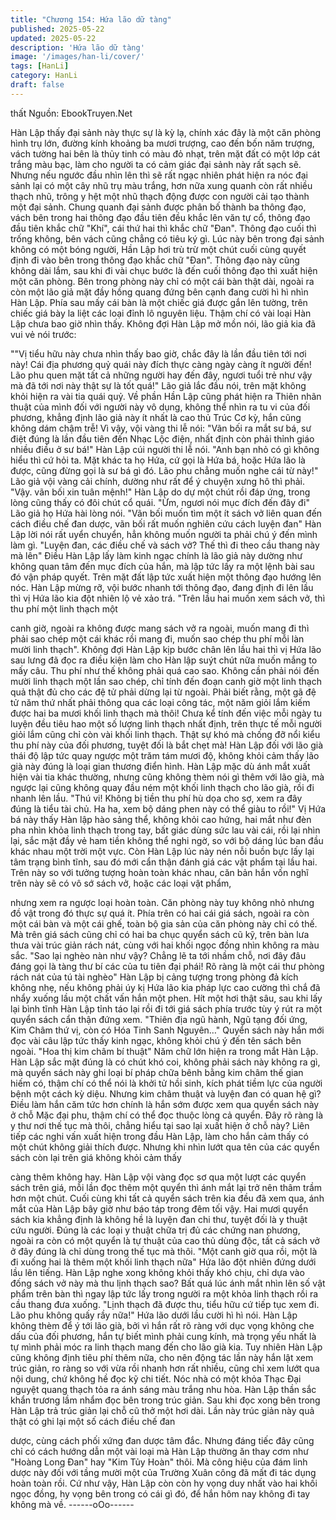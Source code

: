 ```yaml
---
title: "Chương 154: Hứa lão dữ tàng"
published: 2025-05-22
updated: 2025-05-22
description: 'Hứa lão dữ tàng'
image: '/images/han-li/cover/'
tags: [HanLi]
category: HanLi
draft: false
---
```


thất
Nguồn: EbookTruyen.Net

Hàn Lập thấy đại sảnh này thực sự là kỳ lạ, chính xác đây là một
căn phòng hình trụ lớn, đường kính khoảng ba mươi trượng, cao
đến bốn năm trượng, vách tường hai bên là thủy tinh có màu đỏ
nhạt, trên mặt đất có một lớp cát trắng màu bạc, làm cho người ta
có cảm giác đại sảnh này rất sạch sẽ.
Nhưng nếu ngước đầu nhìn lên thì sẽ rất ngạc nhiên phát hiện ra
nóc đại sảnh lại có một cây nhũ trụ màu trắng, hơn nữa xung
quanh còn rất nhiều thạch nhũ, trông y hệt một nhũ thạch động
được con người cải tạo thành một đại sảnh.
Chung quanh đại sảnh được phân bố thành ba thông đạo, vách
bên trong hai thông đạo đầu tiên đều khắc lên văn tự cổ, thông
đạo đầu tiên khắc chữ "Khí", cái thứ hai thì khắc chữ "Đan".
Thông đạo cuối thì trống không, bên vách cũng chẳng có tiêu ký
gì.
Lúc này bên trong đại sảnh không có một bóng người, Hần Lập
hơi trù trừ một chút cuối cùng quyết định đi vào bên trong thông
đạo khắc chữ "Đan".
Thông đạo này cũng không dài lắm, sau khi đi vài chục bước là
đến cuối thông đạo thì xuất hiện một căn phòng. Bên trong phòng
này chỉ có một cái bàn thật dài, ngoài ra còn một lão giả mặt đầy
hồng quang đứng bên cạnh đang cười hì hì nhìn Hàn Lập.
Phía sau mấy cái bàn là một chiếc giá được gắn lên tường, trên
chiếc giá bày la liệt các loại đỉnh lô nguyên liệu. Thậm chí có vài
loại Hàn Lập chưa bao giờ nhìn thấy.
Không đợi Hàn Lập mở mồn nói, lão giả kia đã vui vẻ nói trước:

""Vị tiểu hữu này chưa nhìn thấy bao giờ, chắc đây là lần đầu tiên
tới nơi này! Cái địa phương quỷ quái này đích thực càng ngày
càng ít người đến! Lão phu quen mặt tất cả những người hay đến
đây, ngươi tuổi trẻ như vậy mà đã tới nơi này thật sự là tốt quá!"
Lão giả lắc đầu nói, trên mặt không khỏi hiện ra vài tia quái quỷ.
Về phần Hần Lập cũng phát hiện ra Thiên nhãn thuật của mình
đối với người này vô dụng, không thể nhìn ra tu vi của đối
phương, khẳng định lão giả này ít nhất là cao thủ Trúc Cơ kỳ, hắn
cũng không dám chậm trễ!
Vì vậy, vội vàng thi lễ nói: "Vãn bối ra mắt sư bá, sư điệt đúng là
lần đầu tiên đến Nhạc Lộc điện, nhất định còn phải thỉnh giáo
nhiều điều ở sư bá!" Hàn Lập cúi người thi lễ nói.
"Anh bạn nhỏ có gì không hiểu thì cứ hỏi ta. Mặt khác ta họ Hứa,
cứ gọi là Hứa bá, hoặc Hứa lão là được, cũng đừng gọi là sư bá
gì đó. Lão phu chẳng muốn nghe cái từ này!" Lão giả vội vàng cải
chính, dường như rất để ý chuyện xưng hô thì phải.
"Vậy. vãn bối xin tuân mệnh!" Hàn Lập do dự một chút rồi đáp
ứng, trong lòng cũng thấy có đôi chút cổ quái.
"Ừm, ngươi nói mục đích đến đây đi" Lão giả họ Hứa hài lòng nói.
"Vãn bối muốn tìm một ít sách vở liên quan đến cách điều chế
đan dược, vãn bối rất muốn nghiên cứu cách luyện đan" Hàn Lập
lời nói rất uyển chuyển, hẳn không muốn người ta phải chú ý đến
mình làm gì.
"Luyện đan, các điều chế và sách vở? Thế thì đi theo cầu thang
này mà lên" Điều Hàn Lập lấy làm kinh ngạc chính là lão giả này
dường như không quan tâm đến mục đích của hắn, mà lập tức lấy
ra một lệnh bài sau đó vận pháp quyết. Trên mặt đất lập tức xuất
hiện một thông đạo hướng lên nóc.
Hàn Lập mừng rỡ, vội bước nhanh tới thông đạo, đang định đi lên
lầu thì vị Hứa lão kia đột nhiên lộ vẻ xảo trá.
"Trên lầu hai muốn xem sách vở, thì thu phí một linh thạch một

canh giờ, ngoài ra không được mang sách vở ra ngoài, muốn
mang đi thì phải sao chép một cái khác rồi mang đi, muốn sao
chép thu phí mỗi làn mười linh thạch".
Không đợi Hàn Lập kịp bước chân lên lầu hai thì vị Hứa lão sau
lưng đã đọc ra điều kiện làm cho Hàn lập suýt chút nữa muốn
mắng to mấy câu.
Thu phí như thế không phải quá cao sao. Không cần phải nói đến
mười linh thạch một lần sao chép, chỉ tính đến đoạn canh giờ một
linh thạch quả thật đủ cho các đệ tử phải dừng lại từ ngoài.
Phải biết rằng, một gã đệ tử năm thứ nhất phải thông qua các loại
công tác, một năm giỏi lắm kiếm được hai ba mươi khối linh thạch
mà thôi! Chưa kể tính đến việc mỗi ngày tu luyện đều tiêu hao
một số lượng linh thạch nhất định, trên thực tế mỗi người giỏi lắm
cũng chỉ còn vài khối linh thạch.
Thật sự khó mà chống đỡ nổi kiểu thu phí này của đối phương,
tuyệt đối là bắt chẹt mà! Hàn Lập đối với lão già thái độ lập tức
quay ngược một trăm tám mươi độ, không khỏi cảm thấy lão già
này đúng là loại gian thương điển hình.
Hàn Lập mặc dù ánh mắt xuất hiện vài tia khác thường, nhưng
cũng không thèm nói gì thêm với lão già, mà ngược lại cũng
không quay đầu ném một khối linh thạch cho lão già, rồi đi nhanh
lên lầu.
"Thú vi! Không bị tiền thu phí hù dọa cho sợ, xem ra đây đúng là
tiểu tài chủ. Ha ha, xem bộ dáng phen này có thể giàu to rồi!" Vị
Hứa bá này thấy Hàn lập hào sảng thể, không khỏi cao hứng, hai
mắt như đèn pha nhìn khỏa linh thạch trong tay, bất giác dùng sức
lau vài cái, rồi lại nhìn lại, sắc mặt đầy vẻ ham tiền không thể nghi
ngờ, so với bộ dáng lúc ban đầu khác nhau một trời một vực.
Còn Hàn Lập lúc này nén nỗi buồn bực lấy lại tâm trạng bình tĩnh,
sau đó mới cẩn thận đánh giá các vật phẩm tại lầu hai.
Trên này so với tưởng tượng hoàn toàn khác nhau, căn bản hắn
vốn nghĩ trên này sẽ có vô sớ sách vở, hoặc các loại vật phẩm,

nhưng xem ra ngược loại hoàn toàn. Căn phòng này tuy không
nhỏ nhưng đồ vật trong đó thực sự quá ít.
Phía trên có hai cái giá sách, ngoài ra còn một cái bàn và một cái
ghế, toàn bộ gia sản của căn phòng này chỉ có thế. Mà trên giá
sách cũng chỉ có hai ba chục quyển sách cũ kỹ, trên bàn lưa thưa
vài trúc giản rách nát, cùng với hai khối ngọc đồng nhìn không ra
màu sắc.
"Sao lại nghèo nàn như vậy? Chẳng lẽ ta tới nhầm chỗ, nơi đây
đâu đáng gọi là tàng thư bí các của tu tiên đại phái! Rõ ràng là
một cái thư phòng rách nát của tú tài nghèo" Hàn Lập bị cảng
tượng trong phòng đả kích không nhẹ, nếu không phải úy kị Hứa
lão kia pháp lực cao cường thì chắ đã nhẩy xuống lầu một chất
vấn hắn một phen.
Hít một hơi thật sâu, sau khi lấy lại bình tĩnh Hàn Lập tỉnh táo lại
rồi đi tới giá sách phía trước tùy ý rút ra một quyển sách cẩn thận
đứng xem.
"Thiên địa ngũ hành, Ngũ tạng đối ứng, Kim Châm thứ vị, còn có
Hóa Tinh Sanh Nguyên…" Quyển sách này hắn mới đọc vài câu
lập tức thấy kinh ngạc, không khỏi chú ý đến tên sách bên ngoài.
"Hoa thị kim châm bí thuật" Năm chữ lớn hiện ra trong mắt Hàn
Lập.
Hàn Lập sắc mặt đúng là có chút khó coi, không phải sách này
không ra gì, mà quyển sách này ghi loại bí pháp chữa bênh bằng
kim châm thế gian hiếm có, thậm chí có thể nói là khởi tử hồi sinh,
kích phát tiềm lực của người bệnh một cách kỳ diệu. Nhưng kim
châm thuật và luyện đan có quan hệ gì? Điều làm hắn căm tức
hơn chính là hắn sớm được xem qua quyển sách này ở chỗ Mặc
đại phu, thậm chí có thể đọc thuộc lòng cả quyển. Đây rõ ràng là
y thư nơi thế tục mà thôi, chẳng hiểu tại sao lại xuất hiện ở chỗ
này?
Liên tiếp các nghi vấn xuất hiện trong đầu Hàn Lập, làm cho hắn
cảm thấy có một chút không giải thích được. Nhưng khi nhìn lướt
qua tên của các quyển sách còn lại trên giá không khỏi cảm thấy

càng thêm không hay.
Hàn Lập vội vàng đọc sơ qua một lượt các quyển sách trên giá,
mỗi lần đọc thêm một quyển thì ánh mắt lại trở nên thâm trầm hơn
một chút. Cuối cùng khi tất cả quyển sách trên kia đều đã xem
qua, ánh mắt của Hàn Lập bây giờ như báo táp trong đêm tối vậy.
Hai mươi quyển sách kia khẳng định là không hề là luyện đan chi
thư, tuyệt đối là y thuật cứu người. Đúng là các loại y thuật chữa
trị đủ các chứng nan phương, ngoài ra còn có một quyển là tự
thuật của cao thủ dùng độc, tất cả sách vở ở đây đúng là chỉ dùng
trong thế tục mà thôi.
"Một canh giờ qua rồi, một là đi xuống hai là thêm một khối linh
thạch nữa" Hứa lão đột nhiên đứng dưới lầu lên tiếng.
Hàn Lập nghe xong không khỏi thấy khó chịu, chỉ dựa vào đống
sách vở này mà thu lịnh thạch sao? Bất quá lúc ánh mắt nhìn lên
số vật phẩm trên bàn thì ngay lập tức lấy trong người ra một khỏa
linh thạch rồi ra cầu thang đưa xuống.
"Lịnh thạch đã được thu, tiểu hữu cứ tiếp tục xem đi. Lão phu
không quấy rầy nữa!" Hứa lão dưới lầu cười hì hì nói.
Hàn Lập không thèm để ý tới lão già, bởi vì hắn rất rõ ràng với dục
vọng không che dấu của đối phương, hắn tự biết mình phải cung
kính, mà trọng yếu nhất là tự mình phải móc ra linh thạch mang
đến cho lão già kia.
Tuy nhiên Hàn Lập cũng không định tiêu phí thêm nữa, cho nên
động tác lần này hắn lật xem trúc giản, ro ràng so với vừa rồi
nhanh hơn rất nhiều, cũng chỉ xem lướt qua nội dung, chứ không
hề đọc kỹ chi tiết.
Nóc nhà có một khỏa Thạc Đại nguyệt quang thạch tỏa ra ánh
sáng màu trắng nhu hòa. Hàn Lập thần sắc khẩn trương lầm
nhẩm đọc bên trong trúc giản. Sau khi đọc xong bên trong Hàn
Lập trả trúc giản lại chỗ cũ thở một hơi dài.
Lần này trúc giản này quả thật có ghi lại một số cách điều chế đan

dược, cùng cách phối xứng đan dược tâm đắc. Nhưng đáng tiếc
đây cũng chỉ có cách hướng dẫn một vài loại mà Hàn Lập thường
ăn thay cơm như "Hoàng Long Đan" hay "Kim Tủy Hoàn" thôi. Mà
công hiệu của đám linh dược này đối với tầng mười một của
Trường Xuân công đã mất đi tác dụng hoàn toàn rồi.
Cứ như vậy, Hàn Lập còn còn hy vọng duy nhất vào hai khối ngọc
đồng, hy vọng bên trong có cái gì đó, để hắn hôm nay không đi
tay không mà về.
------oOo------
